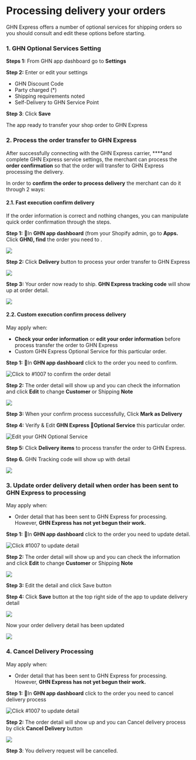 # Processing delivery your orders

GHN Express offers a number of optional services for shipping orders so you should consult and edit these options before starting.

### 1. GHN Optional Services Setting

**Steps 1:** From GHN app dashboard go to **Settings**

**Step 2:** Enter or edit your settings

* GHN Discount Code
* Party charged \(\*\)
* Shipping requirements noted
* Self-Delivery to GHN Service Point

**Step 3**: Click **Save**

The app ready to transfer your shop order to GHN Express

### 2. Process the order transfer to GHN Express

After successfully connecting with the GHN Express carrier, ****and complete GHN Express service settings, the merchant can process the **order confirmation** so that the order will transfer to GHN Express processing the delivery.

In order to **confirm the order to process delivery** the merchant can do it through 2 ways:

#### 2.1. Fast execution confirm delivery

If the order information is correct and nothing changes, you can manipulate quick order confirmation through the steps.

**Step 1:** In **GHN app dashboard** \(from your Shopify admin, go to **Apps.** Click **GHN\), find** the order you need to .

![](../.gitbook/assets/dashboard.png)

**Step 2:** Click **Delivery** button to process your order transfer to GHN Express

![](../.gitbook/assets/select-order.png)

**Step 3:** Your order now ready to ship. **GHN Express tracking code** will show up at order detail.

![](../.gitbook/assets/ghn-tracking.png)

#### 2.2. Custom execution confirm process delivery

May apply when:

* **Check your order information** or **edit your order information** before process transfer the order to GHN Express
* Custom GHN Express Optional Service for this particular order.

**Step 1:** In **GHN app dashboard** click to the order you need to confirm.

![Click to \#1007 to confirm the order detail](../.gitbook/assets/dashboard.png)

**Step 2:**  The order detail will show up and you can check the information and click **Edit** to change **Customer** or Shipping **Note** 

![](../.gitbook/assets/edit.png)

**Step 3:** When your confirm process successfully, Click **Mark as Delivery**

**Step 4:** Verify & Edit **GHN Express Optional Service** this particular order.

![Edit your GHN Optional Service ](../.gitbook/assets/options.png)

**Step 5:** Click **Delivery items** to process transfer the order to GHN Express.

**Step 6.** GHN Tracking code will show up with detail

![](../.gitbook/assets/tracking-de.png)

### 3. **Update order delivery detail when order has been sent to GHN Express to processing**

May apply when:

* Order detail that has been sent to GHN Express for processing. However,  **GHN Express has not yet begun their work.**

**Step 1:** In **GHN app dashboard** click to the order you need to update detail.

![Click \#1007 to update detail](../.gitbook/assets/ghn-tracking.png)

**Step 2:**  The order detail will show up and you can check the information and click **Edit** to change **Customer** or Shipping **Note** 

![](../.gitbook/assets/cancel.png)

**Step 3:** Edit the detail and click Save button

**Step 4:** Click **Save** button at the top right side of the app to update delivery detail

![](../.gitbook/assets/save.png)

Now your order delivery detail has been updated

![](../.gitbook/assets/updated.png)

### 4. Cancel Delivery Processing

May apply when:

* Order detail that has been sent to GHN Express for processing. However, **GHN Express has not yet begun their work.**

**Step 1:** In **GHN app dashboard** click to the order you need to cancel delivery process 

![Click \#1007 to update detail](../.gitbook/assets/ghn-tracking.png)

**Step 2:**  The order detail will show up and you can Cancel delivery process by click **Cancel Delivery** button

![](../.gitbook/assets/cancel.png)

**Step 3**: You delivery request will be cancelled.


